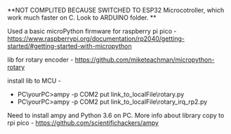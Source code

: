 **NOT COMPLITED BECAUSE SWITCHED TO ESP32 Microcotroller, which work much faster on C. Look to ARDUINO folder. **

Used a basic microPython firmware for raspberry pi pico - https://www.raspberrypi.org/documentation/rp2040/getting-started/#getting-started-with-micropython

lib for rotary encoder - https://github.com/miketeachman/micropython-rotary

install lib to MCU - 

- PC\yourPC>ampy -p COM2 put link_to_localFile\rotary.py
- PC\yourPC>ampy -p COM2 put link_to_localFile\rotary_irq_rp2.py

Need to install ampy and Python 3.6 on PC. More info about library copy to rpi pico - https://github.com/scientifichackers/ampy

